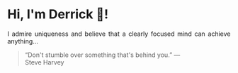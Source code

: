 # Hi, I'm Derrick 👋!
<p align="justify">I admire uniqueness and believe that a clearly focused mind can achieve anything...</p> 
<!-- #quote-start -->
<blockquote>&ldquo;Don't stumble over something that's behind you.&rdquo; &mdash; <footer>Steve Harvey</footer></blockquote>
<!-- #quote-end -->
